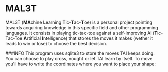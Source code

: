 # MAL3T
MAL3T (**MA**chine **L**earning **T**ic-**T**ac-**T**oe) is a personal project pointing towards acquiring knowledge in this specific field and other programming languages. It consists in playing tic-tac-toe against a self-improving AI (**T**ic-Tac-Toe **A**rtificial **I**ntelligence) that stores the moves it makes (wether it leads to win or lose) to choose the best decision.

###INFO
This program uses sqlite3 to store the moves TAI keeps doing. You can choose to play cross, nought or let TAI learn by itself. To move you'll have to write the coordinates where you want to place your shape:
